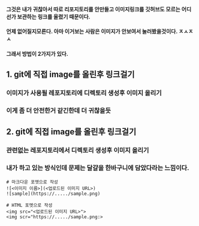 #### 그것은 내가 귀찮아서 따로 리포지토리를 안만들고 이미지링크를 깃허브도 모르는 어디선가 보관하는 링크를 올렸기 때문이다.
#### 언제 없어질지모른다. 아마 이거보는 사람은 이미지가 안보여서 눌러봤을것이다. ㅈㅅㅈㅅ
#### 그래서 방법이 2가지가 있다.

## 1. git에 직접 image를 올린후 링크걸기
### 이미지가 사용될 레포지토리에 디렉토리 생성후 이미지 올리기
### 이게 좀 더 안전한거 같긴한데 더 귀찮을듯

## 2. git에 직접 image를 올린후 링크걸기
### 관련없는 레포지토리에서 디렉토리 생성후 이미지 올리기
### 내가 하고 있는 방식인데 문제는 달걀을 한바구니에 담았다라는 느낌이다.

```
# 마크다운 포멧으로 작성
![<이미지 이름>](<업로드된 이미지 URL>)
![sample](https://...../sample.png)

# HTML 포멧으로 작성
<img src="<업로드된 이미지 URL>">
<img scr="https://...../sample.png:>
```
